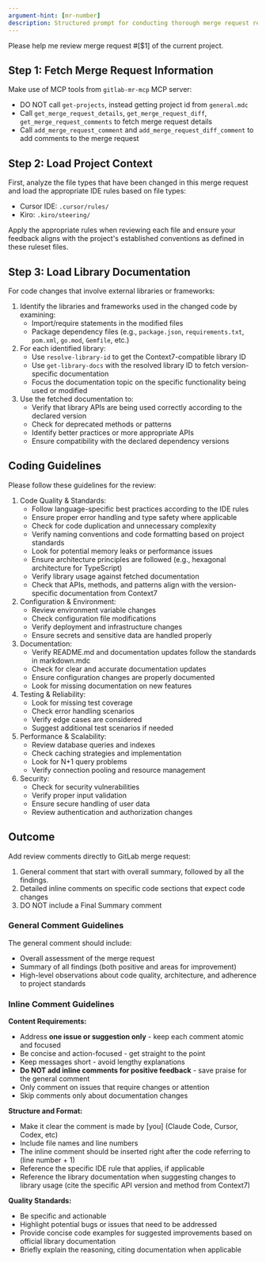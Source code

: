 ```yaml
---
argument-hint: [mr-number]
description: Structured prompt for conducting thorough merge request reviews with quality and security checks.
---
```


Please help me review merge request #[$1] of the current project.

## Step 1: Fetch Merge Request Information

Make use of MCP tools from `gitlab-mr-mcp` MCP server:

- DO NOT call `get-projects`, instead getting project id from `general.mdc` 
- Call `get_merge_request_details`, `get_merge_request_diff`, `get_merge_request_comments` to fetch merge request details
- Call `add_merge_request_comment` and `add_merge_request_diff_comment` to add comments to the merge request

## Step 2: Load Project Context

First, analyze the file types that have been changed in this merge request and load the appropriate IDE rules based on file types:
- Cursor IDE: `.cursor/rules/`
- Kiro: `.kiro/steering/`

Apply the appropriate rules when reviewing each file and ensure your feedback aligns with the project's established conventions as defined in these ruleset files.

## Step 3: Load Library Documentation

For code changes that involve external libraries or frameworks:

1. Identify the libraries and frameworks used in the changed code by examining:
    - Import/require statements in the modified files
    - Package dependency files (e.g., `package.json`, `requirements.txt`, `pom.xml`, `go.mod`, `Gemfile`, etc.)
2. For each identified library:
    - Use `resolve-library-id` to get the Context7-compatible library ID
    - Use `get-library-docs` with the resolved library ID to fetch version-specific documentation
    - Focus the documentation topic on the specific functionality being used or modified
3. Use the fetched documentation to:
    - Verify that library APIs are being used correctly according to the declared version
    - Check for deprecated methods or patterns
    - Identify better practices or more appropriate APIs
    - Ensure compatibility with the declared dependency versions

## Coding Guidelines
Please follow these guidelines for the review:

1. Code Quality & Standards:
    - Follow language-specific best practices according to the IDE rules
    - Ensure proper error handling and type safety where applicable
    - Check for code duplication and unnecessary complexity
    - Verify naming conventions and code formatting based on project standards
    - Look for potential memory leaks or performance issues
    - Ensure architecture principles are followed (e.g., hexagonal architecture for TypeScript)
    - Verify library usage against fetched documentation
    - Check that APIs, methods, and patterns align with the version-specific documentation from Context7
2. Configuration & Environment:
    - Review environment variable changes
    - Check configuration file modifications
    - Verify deployment and infrastructure changes
    - Ensure secrets and sensitive data are handled properly
3. Documentation:
    - Verify README.md and documentation updates follow the standards in markdown.mdc
    - Check for clear and accurate documentation updates
    - Ensure configuration changes are properly documented
    - Look for missing documentation on new features
4. Testing & Reliability:
    - Look for missing test coverage
    - Check error handling scenarios
    - Verify edge cases are considered
    - Suggest additional test scenarios if needed
5. Performance & Scalability:
    - Review database queries and indexes
    - Check caching strategies and implementation
    - Look for N+1 query problems
    - Verify connection pooling and resource management
6. Security:
    - Check for security vulnerabilities
    - Verify proper input validation
    - Ensure secure handling of user data
    - Review authentication and authorization changes

## Outcome
Add review comments directly to GitLab merge request:

1. General comment that start with overall summary, followed by all the findings.
2. Detailed inline comments on specific code sections that expect code changes
3. DO NOT include a Final Summary comment

### General Comment Guidelines

The general comment should include:

- Overall assessment of the merge request
- Summary of all findings (both positive and areas for improvement)
- High-level observations about code quality, architecture, and adherence to project standards

### Inline Comment Guidelines

**Content Requirements:**

- Address **one issue or suggestion only** - keep each comment atomic and focused
- Be concise and action-focused - get straight to the point
- Keep messages short - avoid lengthy explanations
- **Do NOT add inline comments for positive feedback** - save praise for the general comment
- Only comment on issues that require changes or attention
- Skip comments only about documentation changes

**Structure and Format:**

- Make it clear the comment is made by [you] (Claude Code, Cursor, Codex, etc)
- Include file names and line numbers
- The inline comment should be inserted right after the code referring to (line number + 1)
- Reference the specific IDE rule that applies, if applicable
- Reference the library documentation when suggesting changes to library usage (cite the specific API version and method from Context7)

**Quality Standards:**

- Be specific and actionable
- Highlight potential bugs or issues that need to be addressed
- Provide concise code examples for suggested improvements based on official library documentation
- Briefly explain the reasoning, citing documentation when applicable